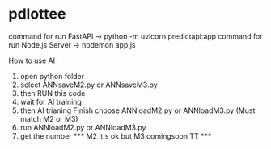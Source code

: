 # pdlottee

command for run FastAPI -> python -m uvicorn predictapi:app
command for run Node.js Server -> nodemon app.js


How to use AI
1. open python folder
2. select ANNsaveM2.py or ANNsaveM3.py
3. then RUN this code
4. wait for AI training
5. then AI trianing Finish choose ANNloadM2.py or ANNloadM3.py (Must match M2 or M3)
6. run ANNloadM2.py or ANNloadM3.py
7. get the number
   *** M2 it's ok but M3 comingsoon TT ***
